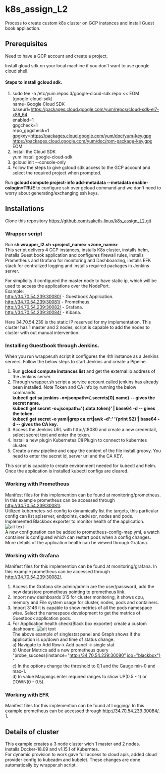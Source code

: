 # k8s_assign_L2
Process to create custom k8s cluster on GCP instances and install Guest book appliaction.
## Prerequisites
Need to have a GCP account and create a project.  

Install gloud sdk on your local machine if you don't want to use google cloud shell. 
#### Steps to install gcloud sdk.  
1. sudo tee -a /etc/yum.repos.d/google-cloud-sdk.repo << EOM  
  [google-cloud-sdk]  
  name=Google Cloud SDK  
  baseurl=https://packages.cloud.google.com/yum/repos/cloud-sdk-el7-x86_64  
  enabled=1  
  gpgcheck=1  
  repo_gpgcheck=1  
  gpgkey=https://packages.cloud.google.com/yum/doc/yum-key.gpg  
         https://packages.cloud.google.com/yum/doc/rpm-package-key.gpg  
  EOM  
2. Install the Cloud SDK  
  yum install google-cloud-sdk  
3. gcloud init --console-only 
4. Follow the steps to give gcloud sdk access to the GCP account and select the required project when prompted.  

Run **gcloud compute project-info add-metadata --metadata enable-oslogin=TRUE** to configure ssh over gcloud command and we don't need to worry about generating/exchanging ssh keys.  


## Installations

Clone this repository https://github.com/saketh-linux/k8s_assign_L2.git    

### Wrapper script
Run **sh wrapper_l2.sh <project_name> <zone_name>**     
This script delivers 4 GCP instances, installs K8s cluster, installs helm, installs Guest book application and configures firewall rules, installs Prometheus and Grafana for monitoring and Dashboarding, installs EFK stack for centralized logging and installs required packages in Jenkins server.  

For simplicity it configured the master node to have static ip, which will be used to access the applications over the NodePort.  
Example:  
http://34.70.54.239:30080/ - Guestbook Application.  
http://34.70.54.239:30081/ - Prometheus.  
http://34.70.54.239:30082/ - Grafana.  
http://34.70.54.239:30084/ - Kibana.  

Here 34.70.54.239 is the static IP reserved for my implementation.
This cluster has 1 master and 2 nodes, script is capable to add the nodes to cluster with out manual intervention.

### Installing Guestbook through Jenkins.

When you run wrapper.sh script it configures the 4th instance as a Jenkins servers. Follow the below steps to start Jenkins and create a Pipeine.  
1. Run **gcloud compute instances list** and get the external ip address of the Jenkins server.  
2. Through wrapper.sh script a service account called jenkins has already been installed. Note Token and CA info by running the below commands.  
**kubectl get sa jenkins -o=jsonpath={.secrets[0].name} -- gives the secret name.  
kubectl get secret <secret> -o=jsonpath='{.data.token}' | base64 -d -- gives the token.  
kubectl get secret <secret> -o yaml|grep ca.crt|awk -d':' '{print $2}'| base64 -d -- gives the CA key.**  
3. Access the Jenkins URL with http://<Ipaddress>:8080 and create a new credentail, select secret text and enter the token.
4. Install a new plugin Kubernetes Cli Plugin to connect to kuberntes cluster.
5. Create a new pipeline and copy the content of the file install.groovy. You need to enter the secret id, server url and the CA KEY.

This script is capable to create environment needed for kubectl and helm. Once the application is installed kubectl configs are cleared.
  
### Working with Prometheus
Manifest files for this implemention can be found at monitoring/prometheus.
In this example prometheus can be accessed through http://34.70.54.239:30081/.   
Utilized kubernetes-sd-config to dynamically list the targets, this particular config can list apiserver, endpoints, cadvisor, nodes and pods.  
Implemented Blackbox exporter to monitor health of the application.  
![alt text](https://github.com/saketh-linux/Pics/raw/master/sd.PNG)   
A new configuration can be added to prometheus-config-map.yml, a watch container is configured which can restart pods when a config changes.  
More details of the application health can be viewed through Grafana.

### Working with Grafana
Manifest files for this implemention can be found at monitoring/grafana.
In this example prometheus can be accessed through http://34.70.54.239:30082/.
1. Access the Grafana site admin/admin are the user/password, add the new datastore prometheus pointing to prometheus link.   
2. Import new dashboards 315 for cluster monitoring, it shows cpu, memory and File system usage for cluster, nodes, pods and containers.   
3. Import 3146 it is capable to show metrics of all the pods namespace wise. Select the namespace development to get the metrics of Guestbook application pods.  
4. For Application health check(Black box exporter) create a custom dashboard.
![alt text](https://github.com/saketh-linux/Pics/raw/master/grafana.PNG)   
The above example of singlestat panel and Graph shows if the application is up/down and time of status change.  
 a) Navigate to Add Row-> Add panel -> single stat      
 b) Under Metrics add a new prometheus query "probe_success{instance="http://34.70.54.239:30080",job="blackbox"}"    
 c) In the options change the threshold to 0,1 and the Gauge min-0 and max-1.  
 d) In value Mappings enter required ranges to show UP(0.5 - 1) or DOWN(0 - 0.5).
    

### Working with EFK
Manifest files for this implemention can be found at Logging/.
In this example prometheus can be accessed through http://34.70.54.239:30084/.
1. 

## Details of cluster  
This example creates a 3 node cluster wich 1 master and 2 nodes.  
Installs Docker-18.09 and v1.15.1 of Kuberntes.  
For dynamic provision to work gave full access to cloud apis, added cloud provider config to kubeadm and kubelet. These changes are done automatically by wrapper.sh script.  
